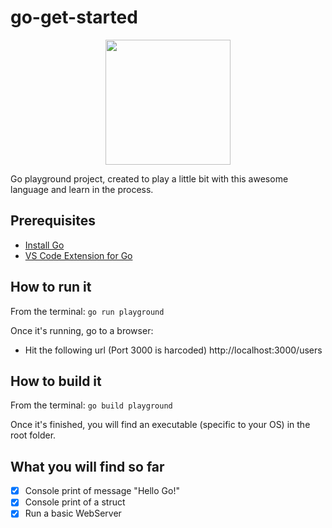 # go-get-started
<p align="center">
  <img height="200" src="https://pilsniak.com/wp-content/uploads/2017/04/golang.jpg">
</p>
Go playground project, created to play a little bit with this awesome language and learn in the process.

## Prerequisites
- [Install Go](https://golang.org/)
- [VS Code Extension for Go](https://github.com/microsoft/vscode-go)

## How to run it
From the terminal: `go run playground`

Once it's running, go to a browser:
- Hit the following url (Port 3000 is harcoded) http://localhost:3000/users

## How to build it
From the terminal: `go build playground`

Once it's finished, you will find an executable (specific to your OS) in the root folder.

## What you will find so far
- [x] Console print of message "Hello Go!"
- [x] Console print of a struct
- [x] Run a basic WebServer

